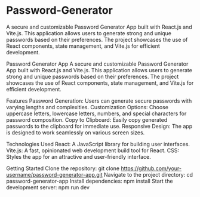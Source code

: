 # Password-Generator
A secure and customizable Password Generator App built with React.js and Vite.js. This application allows users to generate strong and unique passwords based on their preferences. The project showcases the use of React components, state management, and Vite.js for efficient development.



Password Generator App
A secure and customizable Password Generator App built with React.js and Vite.js. This application allows users to generate strong and unique passwords based on their preferences. The project showcases the use of React components, state management, and Vite.js for efficient development.


Features
Password Generation: Users can generate secure passwords with varying lengths and complexities.
Customization Options: Choose uppercase letters, lowercase letters, numbers, and special characters for password composition.
Copy to Clipboard: Easily copy generated passwords to the clipboard for immediate use.
Responsive Design: The app is designed to work seamlessly on various screen sizes.




Technologies Used
React: A JavaScript library for building user interfaces.
Vite.js: A fast, opinionated web development build tool for React.
CSS: Styles the app for an attractive and user-friendly interface.


Getting Started
Clone the repository: git clone https://github.com/your-username/password-generator-app.git
Navigate to the project directory: cd password-generator-app
Install dependencies: npm install
Start the development server: npm run dev
